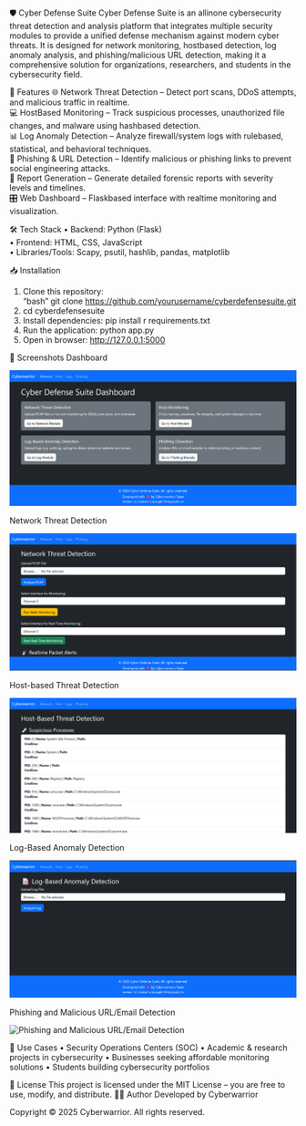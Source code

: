 🛡️ Cyber Defense Suite 
Cyber Defense Suite is an allinone cybersecurity threat detection and analysis platform that integrates multiple security modules to provide a unified defense mechanism against modern cyber threats. It is designed for network monitoring, hostbased detection, log anomaly analysis, and phishing/malicious URL detection, making it a comprehensive solution for organizations, researchers, and students in the cybersecurity field.  

🚀 Features
🌐 Network Threat Detection – Detect port scans, DDoS attempts, and malicious traffic in realtime.  
💻 HostBased Monitoring – Track suspicious processes, unauthorized file changes, and malware using hashbased detection.  
📊 Log Anomaly Detection – Analyze firewall/system logs with rulebased, statistical, and behavioral techniques.  
🔗 Phishing & URL Detection – Identify malicious or phishing links to prevent social engineering attacks.  
📑 Report Generation – Generate detailed forensic reports with severity levels and timelines.  
🎛 Web Dashboard – Flaskbased interface with realtime monitoring and visualization.  

🛠️ Tech Stack
•	Backend: Python (Flask)  
•	Frontend: HTML, CSS, JavaScript  
•	Libraries/Tools: Scapy, psutil, hashlib, pandas, matplotlib  

📥 Installation
1.	Clone this repository:  
“bash”
git clone https://github.com/yourusername/cyberdefensesuite.git
2.	cd cyberdefensesuite
3.	Install dependencies:
pip install r requirements.txt
4.	Run the application:
python app.py
 
5.	Open in browser:
http://127.0.0.1:5000

📸 Screenshots
Dashboard
 
![Dashboard](Cyber%20Defense%20Suite/screenshots/Dashboard.png)

Network Threat Detection
 
![Network Threat Detection](Cyber%20Defense%20Suite/screenshots/Network%20Threat%20Detection.png)  
 
Host-based Threat Detection
 
![Host-based Threat Detection](Cyber%20Defense%20Suite/screenshots/Host-based%20Threat%20Detection.png)  


Log-Based Anomaly Detection
 
![Log-Based Anomaly Detection](Cyber%20Defense%20Suite/screenshots/Log-Based%20Anomaly%20Detection.png)
 
Phishing and Malicious URL/Email Detection

 ![Phishing and Malicious URL/Email Detection](Cyber%20Defense%20Suite/screenshots/Phishing%20and%20Malicious%20URL-Email%20Detection.png)  

📌 Use Cases
•	Security Operations Centers (SOC)
•	Academic & research projects in cybersecurity
•	Businesses seeking affordable monitoring solutions
•	Students building cybersecurity portfolios

📜 License
This project is licensed under the MIT License – you are free to use, modify, and distribute.
👨‍💻 Author
Developed by Cyberwarrior

Copyright © 2025 Cyberwarrior. All rights reserved.
